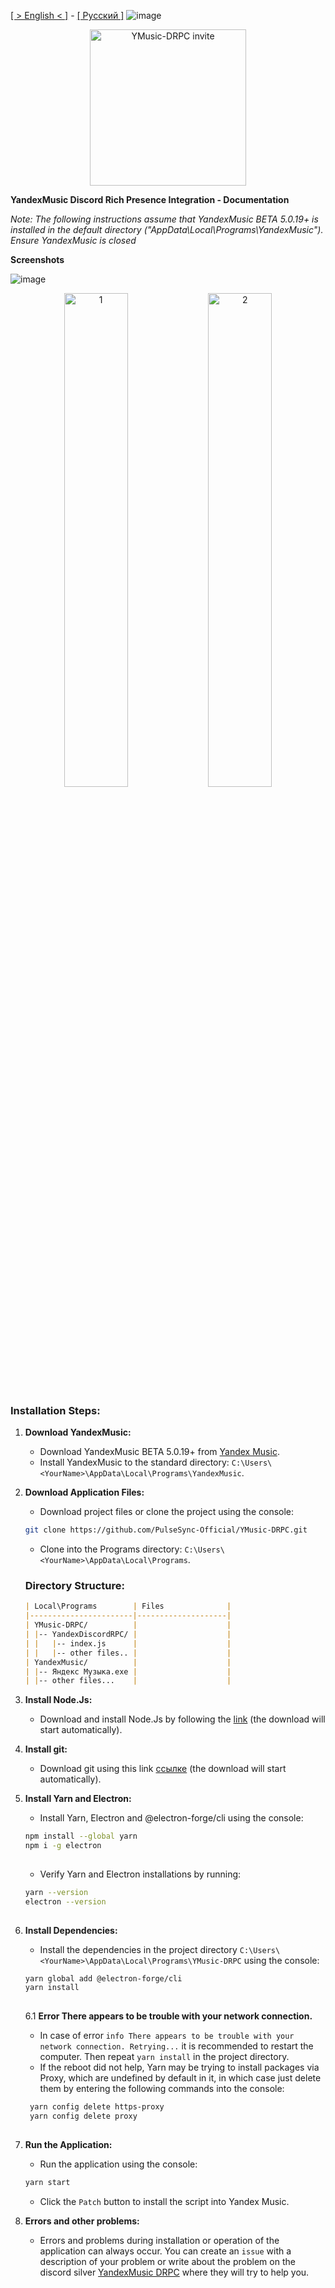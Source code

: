 [[ > English < ]](https://github.com/PulseSync-Official/YMusic-DRPC/blob/patcher/doc/en/readme.md) - [[ Русский ]](https://github.com/PulseSync-Official/YMusic-DRPC/tree/patcher)
![image](https://github.com/PulseSync-Official/YMusic-DRPC/assets/44835662/ee18b157-914d-495c-a4a0-7569ad0a2872)

<p align="center">
   <a href="https://discord.gg/qy42uGTzRy">
      <img width="250" alt="YMusic-DRPC invite" src="https://github.com/PulseSync-Official/YMusic-DRPC/assets/44835662/e4604edc-4bea-4bcc-80e4-49d3ec6bce33">
   </a>
</p>

**YandexMusic Discord Rich Presence Integration - Documentation**

*Note: The following instructions assume that YandexMusic BETA 5.0.19+ is installed in the default directory ("AppData\Local\Programs\YandexMusic"). Ensure YandexMusic is closed*

**Screenshots**

![image](https://github.com/PulseSync-Official/YMusic-DRPC/assets/44835662/433a2d4e-6836-438e-8100-151bf405546f)

<p align="center">
     <img width="45%" alt="1" src="https://github.com/PulseSync-Official/YMusic-DRPC/assets/44835662/cea9c24e-8249-4f84-8c8b-f7120475e3bb">
     <img width="45%" alt="2" src="https://github.com/PulseSync-Official/YMusic-DRPC/assets/44835662/f576e409-3378-4bf0-b153-b01a6d5c13c3">
</p>

### Installation Steps:

1. **Download YandexMusic:**
   - Download YandexMusic BETA 5.0.19+ from [Yandex Music](https://music.yandex.ru/download/?utm_source=music&utm_medium=selfpromo_music&utm_term=branding&utm_campaign=app).
   - Install YandexMusic to the standard directory: `C:\Users\<YourName>\AppData\Local\Programs\YandexMusic`.

2. **Download Application Files:**
   - Download project files or clone the project using the console:
    ```bash
    git clone https://github.com/PulseSync-Official/YMusic-DRPC.git
    ```
   - Clone into the Programs directory: `C:\Users\<YourName>\AppData\Local\Programs`.

    ### Directory Structure:
    ```markdown
    | Local\Programs        | Files              |
    |-----------------------|--------------------|
    | YMusic-DRPC/          |                    |
    | |-- YandexDiscordRPC/ |                    |
    | |   |-- index.js      |                    |
    | |   |-- other files.. |                    |
    | YandexMusic/          |                    |
    | |-- Яндекс Музыка.exe |                    |
    | |-- other files...    |                    |
    ```  
3. **Install Node.Js:**
   - Download and install Node.Js by following the [link](https://nodejs.org/dist/v21.7.3/node-v21.7.3-x64.msi) (the download will start automatically).

4. **Install git:**
   - Download git using this link [ссылке](https://github.com/git-for-windows/git/releases/download/v2.44.0.windows.1/Git-2.44.0-64-bit.exe ) (the download will start automatically).

5. **Install Yarn and Electron:**
   - Install Yarn, Electron and @electron-forge/cli using the console:
    ```bash
    npm install --global yarn
    npm i -g electron
     
    ```
   - Verify Yarn and Electron installations by running:
    ```bash
    yarn --version
    electron --version
     
    ```
6. **Install Dependencies:**
   - Install the dependencies in the project directory `C:\Users\<YourName>\AppData\Local\Programs\YMusic-DRPC` using the console:
    ```bash
    yarn global add @electron-forge/cli
    yarn install
     
    ```
   6.1 **Error There appears to be trouble with your network connection.**
      - In case of error `info There appears to be trouble with your network connection. Retrying...` it is recommended to restart the computer. Then repeat `yarn install` in the project directory.
      - If the reboot did not help, Yarn may be trying to install packages via Proxy, which are undefined by default in it, in which case just delete them by entering the following commands into the console:
      ```bash
       yarn config delete https-proxy
       yarn config delete proxy
       
      ```
  
7. **Run the Application:**
    - Run the application using the console:
     ```bash
     yarn start
     ```
    - Click the `Patch` button to install the script into Yandex Music.
8. **Errors and other problems:**
    - Errors and problems during installation or operation of the application can always occur. You can create an `issue` with a description of your problem or write about the problem on the discord silver [YandexMusic DRPC](https://discord.gg/qy42uGTzRy ) where they will try to help you.



